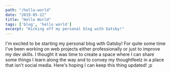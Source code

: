 ```yaml
---
path: "/hello-world"
date: "2019-05-22"
title: "Hello World"
tags: ['blog', 'hello world']
excerpt: "Kicking off my personal blog with Gatsby!"
---
```


I'm excited to be starting my personal blog with Gatsby! For quite some time I've been working on web projects either professionally or just to improve my dev skills. I thought it was time to create a space where I can share some things I learn along the way and to convey my thoughtfeelz in a place that isn't social media. Here's hoping I can keep this thing updated! ;p

